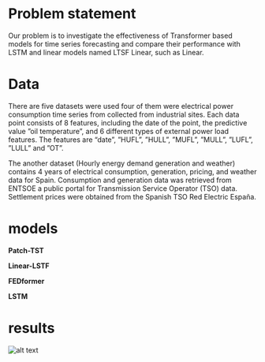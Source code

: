 # Problem statement
Our problem is to investigate the effectiveness of Transformer based models for time series forecasting and compare their performance with LSTM and linear models named LTSF Linear, such as Linear.

# Data
There are five datasets were used four of them were electrical power consumption time series from collected from industrial sites. Each data point consists of 8 features, including the date of the point, the predictive value ”oil temperature”, and 6 different types of external power load features. The features are “date”, ”HUFL”, ”HULL”, ”MUFL”, ”MULL”, ”LUFL”, ”LULL” and ”OT”.

The another dataset (Hourly energy demand generation and weather) contains 4 years of electrical consumption, generation, pricing, and weather data for Spain. Consumption and generation data was retrieved from ENTSOE a public portal for Transmission Service Operator (TSO) data. Settlement prices were obtained from the Spanish TSO Red Electric España.

# models
**Patch-TST**

**Linear-LSTF**

**FEDformer**

**LSTM**

# results
![alt text](Isolated.png "Title")
